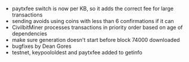 * paytxfee switch is now per KB, so it adds the correct fee for large transactions
* sending avoids using coins with less than 6 confirmations if it can
* CivilbitMiner processes transactions in priority order based on age of dependencies
* make sure generation doesn't start before block 74000 downloaded
* bugfixes by Dean Gores
* testnet, keypoololdest and paytxfee added to getinfo
